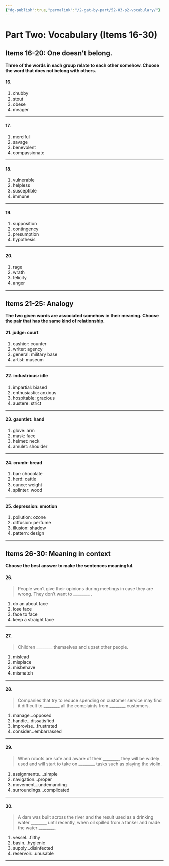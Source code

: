 ```yaml
---
{"dg-publish":true,"permalink":"/2-gat-by-part/52-03-p2-vocabulary/"}
---
```


# Part Two: Vocabulary (Items 16-30)
## Items 16-20: One doesn’t belong. 
**Three of the words in each group relate to each other somehow. Choose the word that does not belong with others.**

#### 16.
1. chubby
2. stout
3. obese
4. meager

---
#### 17.
1. merciful
2. savage
3. benevolent
4. compassionate

---
#### 18.
1. vulnerable
2. helpless
3. susceptible
4. immune


---
#### 19.
1. supposition
2. contingency
3. presumption
4. hypothesis

---
#### 20.
1. rage
2. wrath
3. felicity
4. anger

---
## Items 21-25: Analogy
**The two given words are associated somehow in their meaning. Choose the pair that has the same kind of relationship.**

#### 21. judge: court
1. cashier: counter
2. writer: agency
3. general: military base
4. artist: museum

---
#### 22. industrious: idle
1. impartial: biased
2. enthusiastic: anxious
3. hospitable: gracious
4. austere: strict

---
#### 23. gauntlet: hand
1. glove: arm
2. mask: face
3. helmet: neck
4. amulet: shoulder

---
#### 24. crumb: bread
1. bar: chocolate
2. herd: cattle
3. ounce: weight
4. splinter: wood

---
#### 25. depression: emotion
1. pollution: ozone
2. diffusion: perfume
3. illusion: shadow
4. pattern: design

---
## Items 26-30: Meaning in context
**Choose the best answer to make the sentences meaningful.**

#### 26. 
> People won’t give their opinions during meetings in case they are wrong. They don’t want to \_\_\_\_\_\_\_\_ .
1. do an about face
2. lose face
3. face to face
4. keep a straight face

---
#### 27. 
> Children \_\_\_\_\_\_\_\_ themselves and upset other people.
1. mislead
2. misplace
3. misbehave
4. mismatch

---
#### 28. 
> Companies that try to reduce spending on customer service may find it difficult to \_\_\_\_\_\_\_\_ all the complaints from \_\_\_\_\_\_\_\_ customers.
1. manage…opposed
2. handle…dissatisfied
3. improvise…frustrated
4. consider…embarrassed

---
#### 29. 
> When robots are safe and aware of their \_\_\_\_\_\_\_\_, they will be widely used and will start to take on \_\_\_\_\_\_\_\_ tasks such as playing the violin.
1. assignments….simple
2. navigation…proper
3. movement…undemanding
4. surroundings…complicated

---
#### 30. 
> A dam was built across the river and the result used as a drinking water \_\_\_\_\_\_\_\_ until recently, when oil spilled from a tanker and made the water  \_\_\_\_\_\_\_\_.
1. vessel…filthy
2. basin…hygienic
3. supply…disinfected
4. reservoir…unusable

---